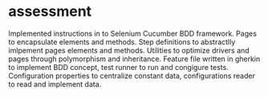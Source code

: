 # assessment
Implemented instructions in to Selenium Cucumber BDD framework. 
Pages to encapsulate elements and methods. Step definitions to abstractlly imlpement pages elements and methods. 
Utilities to optimize drivers and pages through polymorphism and inheritance.
Feature file written in gherkin to implement BDD concept, test runner to run and congigure tests.
Configuration properties to centralize constant data, configurations reader to read and implement data.
